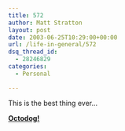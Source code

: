 ```yaml
---
title: 572
author: Matt Stratton
layout: post
date: 2003-06-25T10:29:00+00:00
url: /life-in-general/572
dsq_thread_id:
  - 28246829
categories:
  - Personal

---
```

This is the best thing ever&#8230;

**[Octodog!][1]**

 [1]: http://www.octodog.net/